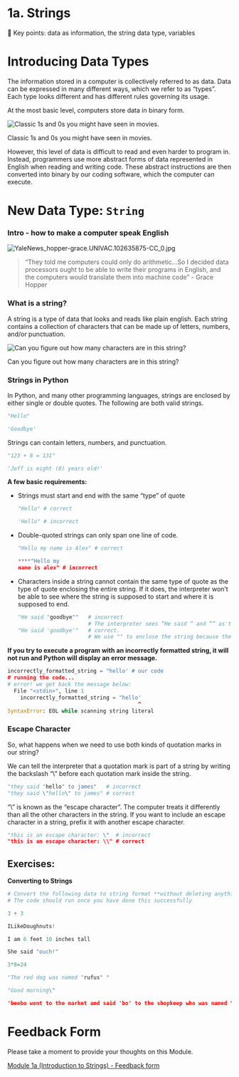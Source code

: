 # 1a. Strings

<aside>
📌 Key points: data as information, the string data type, variables

</aside>

# Introducing Data Types

The information stored in a computer is collectively referred to as data. Data can be expressed in many different ways, which we refer to as “types”. Each type looks different and has different rules governing its usage.

At the most basic level, computers store data in binary form.

![Classic 1s and 0s you might have seen in movies.](images/binary.png)

Classic 1s and 0s you might have seen in movies.

However, this level of data is difficult to read and even harder to program in. Instead, programmers use more abstract forms of data represented in English when reading and writing code. These abstract instructions are then converted into binary by our coding software, which the computer can execute.

# New Data Type: `String`

### Intro - how to make a computer speak English

![YaleNews_hopper-grace.UNIVAC.102635875-CC_0.jpg](images/YaleNews_hopper-grace.UNIVAC.102635875-CC_0.jpg)

> “They told me computers could only do arithmetic…So I decided data processors ought to be able to write their programs in English, and the computers would translate them into machine code” - Grace Hopper
> 

### What is a string?

A string is a type of data that looks and reads like plain english. Each string contains a collection of characters that can be made up of letters, numbers, and/or punctuation. 

![Can you figure out how many characters are in this string?](images/Untitled.png)

Can you figure out how many characters are in this string?

### Strings in Python

In Python, and many other programming languages, strings are enclosed by either single or double quotes. The following are both valid strings.

```python
"Hello"

'Goodbye'
```

Strings can contain letters, numbers, and punctuation.

```python
"123 + 8 = 131"

'Jeff is eight (8) years old!'
```

**A few basic requirements:**

- Strings must start and end with the same “type” of quote
    
    ```python
    "Hello" # correct
    
    'Hello" # incorrect
    ```
    

- Double-quoted strings can only span one line of code.
    
    ```python
    "Hello my name is Alex" # correct 
    
    ****"Hello my
    name is alex" # incorrect 
    ```
    

- Characters inside a string cannot contain the same type of quote as the type of quote enclosing the entire string. If it does, the interpreter won’t be able to see where the string is supposed to start and where it is supposed to end.
    
    ```python
    "He said "goodbye""   # incorrect
    					  # The interpreter sees “He said “ and “” as two independent strings.
    "He said 'goodbye'"   # correct. 
    					  # We use "" to enclose the string because the string contains ''
    ```
    

**If you try to execute a program with an incorrectly formatted string, it will not run and Python will display an error message.**

```python
incorrectly_formatted_string = "hello' # our code
# running the code...
# error! we get back the message below:
  File "<stdin>", line 1
    incorrectly_formatted_string = "hello'
                                         ^
SyntaxError: EOL while scanning string literal
```

### Escape Character

So, what happens when we need to use both kinds of quotation marks in our string?

We can tell the interpreter that a quotation mark is part of a string by writing the backslash “\” before each quotation mark inside the string.

```python
"they said "hello" to james"   # incorrect
"they said \"hello\" to james" # correct
```

“\” is known as the “escape character”. The computer treats it differently than all the other characters in the string. If you want to include an escape character in a string, prefix it with another escape character.

```python
"this is an escape character: \"  # incorrect
"this is an escape character: \\" # correct
```

## Exercises:

**Converting to Strings** 

```python
# Convert the following data to string format **without deleting anything**
# The code should run once you have done this successfully

3 + 3

ILikeDoughnuts!

I am 6 feet 10 inches tall

She said "ouch!"

3*8=24

"The red dog was named "rufus" " 

"Good morning\"

'beebo went to the market and said 'bo' to the shopkeep who was named "obeeb"'
```

# Feedback Form

Please take a moment to provide your thoughts on this Module.

[Module 1a (Introduction to Strings) - Feedback form](https://forms.gle/PVF8R1WMNr1hJ8N28)
